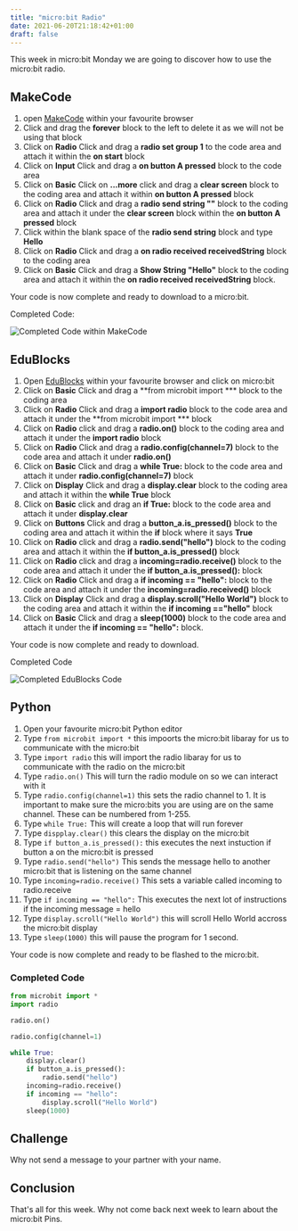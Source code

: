 ```yaml
---
title: "micro:bit Radio"
date: 2021-06-20T21:18:42+01:00
draft: false
---
```


This week in micro:bit Monday we are going to discover how to use the micro:bit radio.

<!--more-->

## MakeCode

1. open [MakeCode](makecode.microbit.org/) within your favourite browser
2. Click and drag the **forever** block to the left to delete it as we will not be using that block
3. Click on **Radio** Click and drag a **radio set group 1** to the code area and attach it within the **on start** block
4. Click on **Input** Click and drag a **on button A pressed** block to the code area
5. Click on **Basic** Click on **...more** click and drag a **clear screen** block to the coding area and attach it within **on button A pressed** block
6. Click on **Radio** Click and drag a **radio send string ""** block to the coding area and attach it under the **clear screen** block within the **on button A pressed** block
7. Click within the blank space of the **radio send string** block and type **Hello**
8. Click on **Radio** Click and drag a **on radio received receivedString** block to the coding area
9. Click on **Basic** Click and drag a **Show String "Hello"** block to the coding area and attach it within the **on radio received receivedString** block.

Your code is now complete and ready to download to a micro:bit.

Completed Code:

![Completed Code within MakeCode](/Radio01.png)

## EduBlocks

1. Open [EduBlocks](app.edublocks.og) within your favourite browser and click on micro:bit
2. Click on **Basic** Click and drag a **from microbit import *** block to the coding area
3. Click on **Radio** Click and drag a **import radio** block to the code area and attach it under the **from microbit import *** block
4. Click on **Radio** click and drag a **radio.on()** block to the coding area and attach it under the **import radio** block
5. Click on **Radio** Click and drag a **radio.config(channel=7)** block to the code area and attach it under **radio.on()**
6. Click on  **Basic** Click and drag a **while True:** block to the code area and attach it under **radio.config(channel=7)** block
7. Click on **Display** Click and drag a **display.clear** block to the coding area and attach it within the **while True** block
8. Click on **Basic** click and drag an **if True:** block to the code area and attach it under **display.clear**
9. Click on **Buttons** Click and drag a **button_a.is_pressed()** block to the coding area and attach it within the **if** block where it says **True**
10. Click on **Radio** click and drag a **radio.send("hello")** block to the coding area and attach it within the **if button_a.is_pressed()** block
11. Click on **Radio** click and drag a **incoming=radio.receive()** block to the code area and attach it under the **if button_a.is_pressed():** block
12. Click on **Radio** Click and drag a **if incoming == "hello":** block to the code area and attach it under the **incoming=radio.received()** block
13. Click on **Display** Click and drag a **display.scroll("Hello World")** block to the coding area and attach it within the **if incoming =="hello"** block
14. Click on **Basic** Click and drag a **sleep(1000)** block to the code area and attach it under the **if incoming == "hello":** block.

Your code is now complete and ready to download.

Completed Code

![Completed EduBlocks Code](/Radio02.png)

## Python

1. Open your favourite micro:bit Python editor
2. Type ```from microbit import *``` this impoorts the micro:bit libaray for us to communicate with the micro:bit
3. Type ```import radio``` this will import the radio libaray for us to communicate with the radio on the micro:bit
4. Type ```radio.on()``` This will turn the radio module on so we can interact with it
5. Type ```radio.config(channel=1)``` this sets the radio channel to 1. It is important to make sure the micro:bits you are using are on the same channel. These can be numbered from 1-255.
6. Type ```while True:``` This will create a loop that will run forever
7. Type ```dispplay.clear()``` this clears the display on the micro:bit
8. Type ```if button_a.is_pressed():``` this executes the next instuction if button a on the micro:bit is pressed
9. Type ```radio.send("hello")``` This sends the message hello to another micro:bit that is listening on the same channel
10. Type ```incoming=radio.receive()``` This sets a variable called incoming to radio.receive
11. Type ```if incoming == "hello":``` This executes the next lot of instructions if the incoming message = hello
12. Type ```display.scroll("Hello World")``` this will scroll Hello World accross the micro:bit display
13. Type ```sleep(1000)``` this will pause the program for 1 second.

Your code is now complete and ready to be flashed to the micro:bit.

### Completed Code

``` Python
from microbit import *
import radio

radio.on()

radio.config(channel=1)

while True:
    display.clear()
    if button_a.is_pressed():
        radio.send("hello")
    incoming=radio.receive()
    if incoming == "hello":
        display.scroll("Hello World")
    sleep(1000)
```

## Challenge

Why not send a message to your partner with your name.

## Conclusion

That's all for this week. Why not come back next week to learn about the micro:bit Pins.